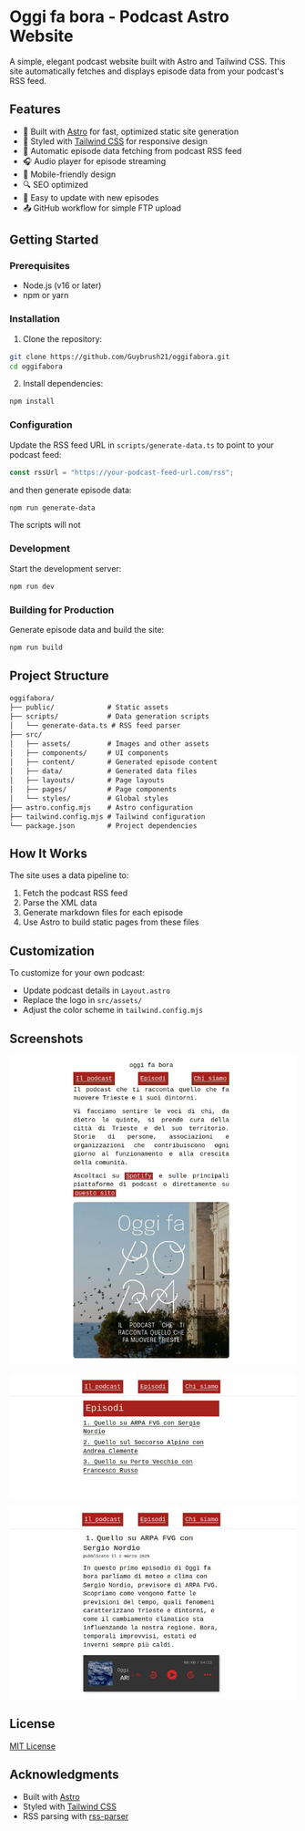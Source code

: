 # Oggi fa bora - Podcast Astro Website

A simple, elegant podcast website built with Astro and Tailwind CSS. This site automatically fetches and displays episode data from your podcast's RSS feed.

## Features

- 🚀 Built with [Astro](https://astro.build) for fast, optimized static site generation
- 💅 Styled with [Tailwind CSS](https://tailwindcss.com) for responsive design
- 📡 Automatic episode data fetching from podcast RSS feed
- 🎧 Audio player for episode streaming
- 📱 Mobile-friendly design
- 🔍 SEO optimized
- 🔄 Easy to update with new episodes
- 📤 GitHub workflow for simple FTP upload

## Getting Started

### Prerequisites

- Node.js (v16 or later)
- npm or yarn

### Installation

1. Clone the repository:

```bash
git clone https://github.com/Guybrush21/oggifabora.git
cd oggifabora
```

2. Install dependencies:

```bash
npm install
```

### Configuration

Update the RSS feed URL in `scripts/generate-data.ts` to point to your podcast feed:

```typescript
const rssUrl = "https://your-podcast-feed-url.com/rss";
```

and then generate episode data:

```bash
npm run generate-data
```

The scripts will not

### Development

Start the development server:

```bash
npm run dev
```

### Building for Production

Generate episode data and build the site:

```bash
npm run build
```

## Project Structure

```
oggifabora/
├── public/             # Static assets
├── scripts/            # Data generation scripts
│   └── generate-data.ts # RSS feed parser
├── src/
│   ├── assets/         # Images and other assets
│   ├── components/     # UI components
│   ├── content/        # Generated episode content
│   ├── data/           # Generated data files
│   ├── layouts/        # Page layouts
│   ├── pages/          # Page components
│   └── styles/         # Global styles
├── astro.config.mjs    # Astro configuration
├── tailwind.config.mjs # Tailwind configuration
└── package.json        # Project dependencies
```

## How It Works

The site uses a data pipeline to:

1. Fetch the podcast RSS feed
2. Parse the XML data
3. Generate markdown files for each episode
4. Use Astro to build static pages from these files

## Customization

To customize for your own podcast:

- Update podcast details in `Layout.astro`
- Replace the logo in `src/assets/`
- Adjust the color scheme in `tailwind.config.mjs`

## Screenshots

![Home](/images/home.png)

![Episodes page](/images/episodes.png)

![Player inside single episode](/images/player.png)

## License

[MIT License](LICENSE)

## Acknowledgments

- Built with [Astro](https://astro.build)
- Styled with [Tailwind CSS](https://tailwindcss.com)
- RSS parsing with [rss-parser](https://github.com/rbren/rss-parser)
